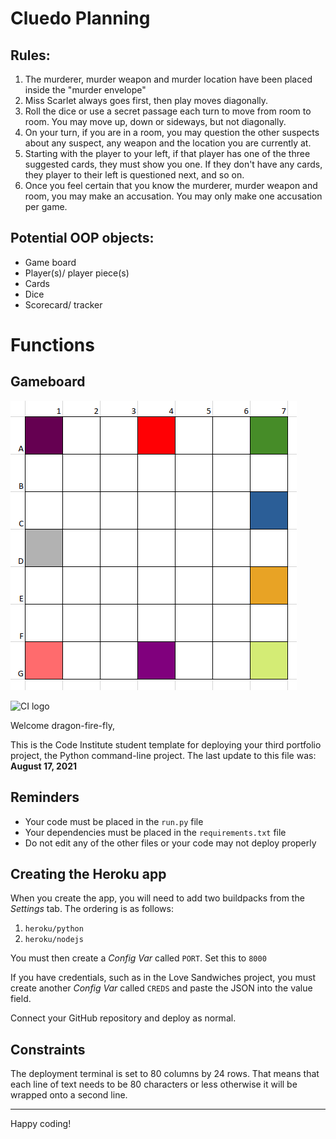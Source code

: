 # Cluedo Planning

## Rules:
1. The murderer, murder weapon and murder location have been placed inside the "murder envelope"
2. Miss Scarlet always goes first, then play moves diagonally.
3. Roll the dice or use a secret passage each turn to move from room to room. You may move up, down or sideways, but not diagonally. 
4. On your turn, if you are in a room, you may question the other suspects about any suspect, any weapon and the location you are currently at. 
5. Starting with the player to your left, if that player has one of the three suggested cards, they must show you one. If they don't have any cards, they player to their left is questioned next, and so on.
6. Once you feel certain that you know the murderer, murder weapon and room, you may make an accusation. You may only make one accusation per game.


## Potential OOP objects:
- Game board
- Player(s)/ player piece(s)
- Cards
- Dice
- Scorecard/ tracker

# Functions
## Gameboard
![Cluedo board](game_board_layout.png)



























![CI logo](https://codeinstitute.s3.amazonaws.com/fullstack/ci_logo_small.png)

Welcome dragon-fire-fly,

This is the Code Institute student template for deploying your third portfolio project, the Python command-line project. The last update to this file was: **August 17, 2021**

## Reminders

* Your code must be placed in the `run.py` file
* Your dependencies must be placed in the `requirements.txt` file
* Do not edit any of the other files or your code may not deploy properly

## Creating the Heroku app

When you create the app, you will need to add two buildpacks from the _Settings_ tab. The ordering is as follows:

1. `heroku/python`
2. `heroku/nodejs`

You must then create a _Config Var_ called `PORT`. Set this to `8000`

If you have credentials, such as in the Love Sandwiches project, you must create another _Config Var_ called `CREDS` and paste the JSON into the value field.

Connect your GitHub repository and deploy as normal.

## Constraints

The deployment terminal is set to 80 columns by 24 rows. That means that each line of text needs to be 80 characters or less otherwise it will be wrapped onto a second line.

-----
Happy coding!